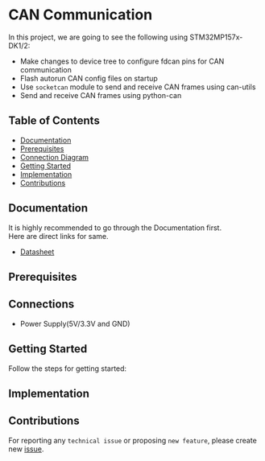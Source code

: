 # CAN Communication

In this project, we are going to see the following using STM32MP157x-DK1/2:
* Make changes to device tree to configure fdcan pins for CAN communication
* Flash autorun CAN config files on startup
* Use ```socketcan```  module to send and receive CAN frames using can-utils
* Send and receive CAN frames using python-can

## Table of Contents
* [Documentation](/can/README.md#documentation)
* [Prerequisites](/can/README.md#prerequisites)
* [Connection Diagram](/can/README.md#connections)
* [Getting Started](/can/README.md#getting-started)
* [Implementation](/can/README.md#implementation)
* [Contributions](/can/README.md#contributions)

## Documentation
It is highly recommended to go through the Documentation first.<br>
Here are direct links for same.<br>
* [Datasheet](https://www.quectel.com/ProductDownload/EC200T.zip) 
## Prerequisites

## Connections
* Power Supply(5V/3.3V and GND)
## Getting Started
Follow the steps for getting started:

## Implementation

## Contributions

For reporting any ```technical issue``` or proposing ```new feature```, please create new [issue](https://docs.github.com/en/issues/tracking-your-work-with-issues/creating-an-issue).


